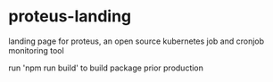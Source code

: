 # proteus-landing
landing page for proteus, an open source kubernetes job and cronjob monitoring tool

run 'npm run build' to build package prior production
